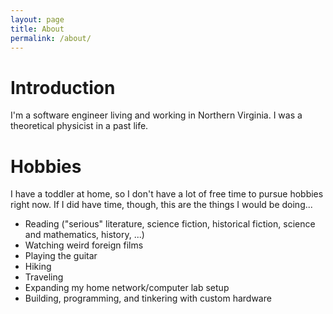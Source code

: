 ```yaml
---
layout: page
title: About
permalink: /about/
---
```


# Introduction #

I'm a software engineer living and working in Northern Virginia.  I
was a theoretical physicist in a past life.

# Hobbies #

I have a toddler at home, so I don't have a lot of free time to pursue
hobbies right now.  If I did have time, though, this are the things I
would be doing...

* Reading ("serious" literature, science fiction, historical fiction,
  science and mathematics, history, ...)
* Watching weird foreign films
* Playing the guitar
* Hiking
* Traveling
* Expanding my home network/computer lab setup
* Building, programming, and tinkering with custom hardware
